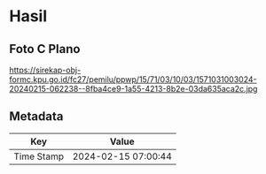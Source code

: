 # Hasil

## Foto C Plano

https://sirekap-obj-formc.kpu.go.id/fc27/pemilu/ppwp/15/71/03/10/03/1571031003024-20240215-062238--8fba4ce9-1a55-4213-8b2e-03da635aca2c.jpg


## Metadata

| Key        | Value               |
| ---------- | ------------------- |
| Time Stamp | 2024-02-15 07:00:44 |



